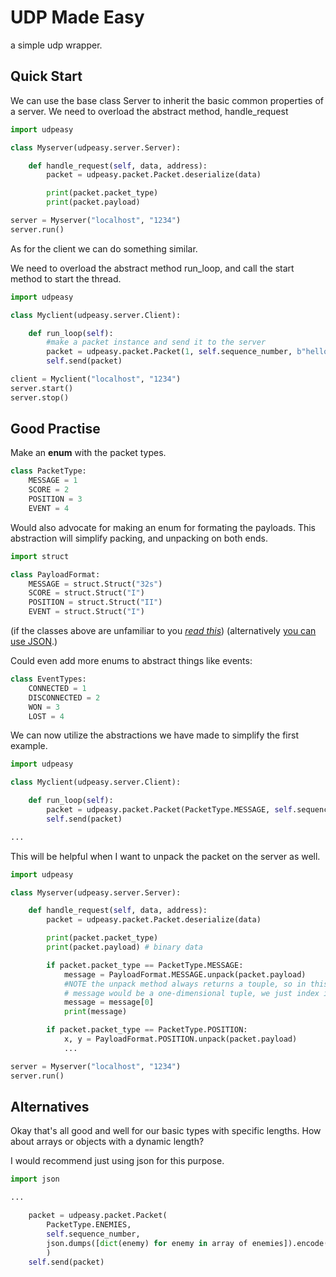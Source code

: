 # UDP Made Easy

a simple udp wrapper.

## Quick Start

We can use the base class Server to inherit the basic common properties of a server. 
We need to overload the abstract method, handle_request
```python
import udpeasy

class Myserver(udpeasy.server.Server):

	def handle_request(self, data, address):
		packet = udpeasy.packet.Packet.deserialize(data)

		print(packet.packet_type)
		print(packet.payload)

server = Myserver("localhost", "1234")
server.run()
```

As for the client we can do something similar.

We need to overload the abstract method run_loop, and call the start method to start the thread.
```python
import udpeasy

class Myclient(udpeasy.server.Client):

	def run_loop(self):
		#make a packet instance and send it to the server
		packet = udpeasy.packet.Packet(1, self.sequence_number, b"hello, world")
		self.send(packet)

client = Myclient("localhost", "1234")
server.start()
server.stop()
```

## Good Practise

Make an **enum** with the packet types.
```python
class PacketType:
	MESSAGE = 1
	SCORE = 2
	POSITION = 3
	EVENT = 4
```

Would also advocate for making an enum for formating the payloads. This abstraction will simplify packing, and unpacking on both ends.

```python
import struct

class PayloadFormat:
	MESSAGE = struct.Struct("32s")
	SCORE = struct.Struct("I")
	POSITION = struct.Struct("II")
	EVENT = struct.Struct("I")
```
(if the classes above are unfamiliar to you
*[read this](https://docs.python.org/3/library/struct.html#format-characters)*)
(alternatively [you can use JSON](#alternatives).)


Could even add more enums to abstract things like events:
```python
class EventTypes:
	CONNECTED = 1
	DISCONNECTED = 2
	WON = 3
	LOST = 4
```
We can now utilize the abstractions we have made to simplify the first example.
```python
import udpeasy

class Myclient(udpeasy.server.Client):

	def run_loop(self):
		packet = udpeasy.packet.Packet(PacketType.MESSAGE, self.sequence_number, PayloadFormat.MESSAGE.pack(b"hello, world"))
		self.send(packet)

...
```
This will be helpful when I want to unpack the packet on the server as well.
```python
import udpeasy

class Myserver(udpeasy.server.Server):

	def handle_request(self, data, address):
		packet = udpeasy.packet.Packet.deserialize(data)

		print(packet.packet_type)
		print(packet.payload) # binary data

		if packet.packet_type == PacketType.MESSAGE:
			message = PayloadFormat.MESSAGE.unpack(packet.payload)
			#NOTE the unpack method always returns a touple, so in this case
			# message would be a one-dimensional tuple, we just index it by 0
			message = message[0]
			print(message)

		if packet.packet_type == PacketType.POSITION:
			x, y = PayloadFormat.POSITION.unpack(packet.payload)
			...

server = Myserver("localhost", "1234")
server.run()
```

## Alternatives
Okay that's all good and well for our basic types with specific lengths. How about arrays or objects with a dynamic length?

I would recommend just using json for this purpose.
```python
import json

...

	packet = udpeasy.packet.Packet(
		PacketType.ENEMIES,
		self.sequence_number,
		json.dumps([dict(enemy) for enemy in array of enemies]).encode()
		)
	self.send(packet)
```
